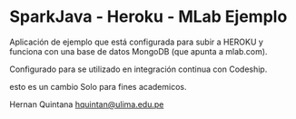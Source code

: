 # SparkJava - Heroku - MLab Ejemplo

Aplicación de ejemplo que está configurada para subir a HEROKU y funciona con una base de datos MongoDB (que apunta a mlab.com).

Configurado para se utilizado en integración continua con Codeship. 


esto es un cambio
Solo para fines academicos.

Hernan Quintana
hquintan@ulima.edu.pe
